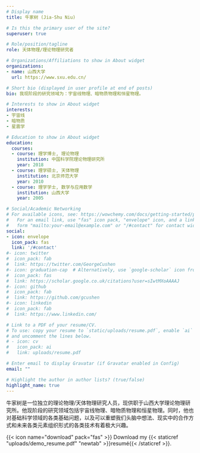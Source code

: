 ```yaml
---
# Display name
title: 牛家树 (Jia-Shu Niu)

# Is this the primary user of the site?
superuser: true

# Role/position/tagline
role: 天体物理/理论物理研究者

# Organizations/Affiliations to show in About widget
organizations:
- name: 山西大学
  url: https://www.sxu.edu.cn/

# Short bio (displayed in user profile at end of posts)
bio: 我现阶段的研究领域为：宇宙线物理、暗物质物理和恒星物理。

# Interests to show in About widget
interests:
- 宇宙线
- 暗物质
- 星震学

# Education to show in About widget
education:
  courses:
  - course: 理学博士, 理论物理
    institution: 中国科学院理论物理研究所
    year: 2018
  - course: 理学硕士, 天体物理
    institution: 北京师范大学
    year: 2010
  - course: 理学学士, 数学与应用数学
    institution: 山西大学
    year: 2005

# Social/Academic Networking
# For available icons, see: https://wowchemy.com/docs/getting-started/page-builder/#icons
#   For an email link, use "fas" icon pack, "envelope" icon, and a link in the
#   form "mailto:your-email@example.com" or "/#contact" for contact widget.
social:
- icon: envelope
  icon_pack: fas
  link: '/#contact'
#- icon: twitter
#  icon_pack: fab
#  link: https://twitter.com/GeorgeCushen
#- icon: graduation-cap  # Alternatively, use `google-scholar` icon from `ai` icon pack
#  icon_pack: fas
#  link: https://scholar.google.co.uk/citations?user=sIwtMXoAAAAJ
#- icon: github
#  icon_pack: fab
#  link: https://github.com/gcushen
#- icon: linkedin
#  icon_pack: fab
#  link: https://www.linkedin.com/

# Link to a PDF of your resume/CV.
# To use: copy your resume to `static/uploads/resume.pdf`, enable `ai` icons in `params.toml`, 
# and uncomment the lines below.
# - icon: cv
#   icon_pack: ai
#   link: uploads/resume.pdf

# Enter email to display Gravatar (if Gravatar enabled in Config)
email: ""

# Highlight the author in author lists? (true/false)
highlight_name: true
---
```


牛家树是一位独立的理论物理/天体物理研究人员，现供职于山西大学理论物理研究所。他现阶段的研究领域包括宇宙线物理、暗物质物理和恒星物理。同时，他也对基础科学领域的各类基础问题，以及可以重塑我们头脑中想法、现实中的合作方式和未来各类元素组织形式的各类技术有着极大兴趣。


{{< icon name="download" pack="fas" >}} Download my {{< staticref "uploads/demo_resume.pdf" "newtab" >}}resumé{{< /staticref >}}.
